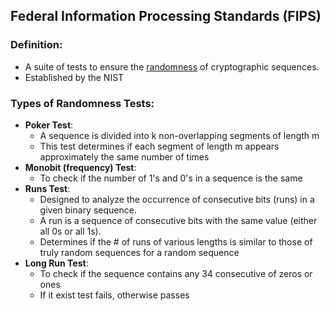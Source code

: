 ## Federal Information Processing Standards (FIPS)

### Definition:
- A suite of tests to ensure the [randomness](PseudoRandom.md) of cryptographic sequences.
- Established by the NIST 
### Types of Randomness Tests:
- **Poker Test**:
	- A sequence is divided into k non-overlapping segments of length m
	- This test determines if each segment of length m appears approximately the same number of times
- **Monobit (frequency) Test**: 
	- To check if the number of 1's and 0's in a sequence is the same
- **Runs Test**:
	- Designed to analyze the occurrence of consecutive bits (runs) in a given binary sequence. 
	- A run is a sequence of consecutive bits with the same value (either all 0s or all 1s).
	-  Determines if the # of runs of various lengths is similar to those of truly random sequences for a random sequence
- **Long Run Test**:
	- To check if the sequence contains any 34 consecutive of zeros or ones
	- If it exist test fails, otherwise passes